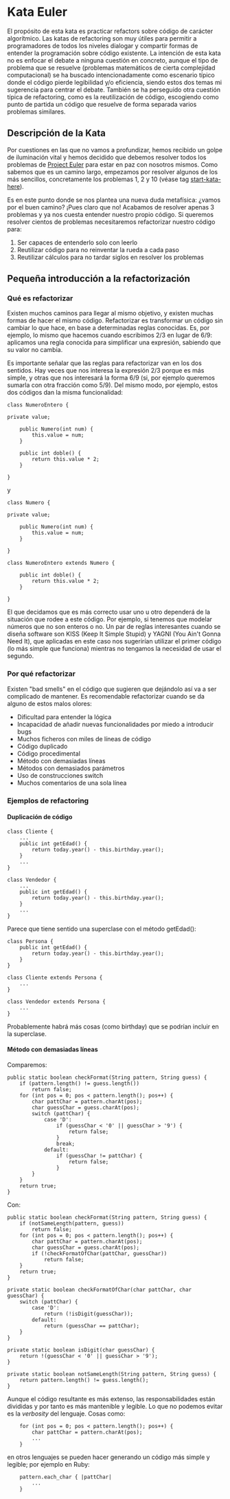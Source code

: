 Kata Euler
==========

El propósito de esta kata es practicar refactors sobre código de carácter algorítmico.
Las katas de refactoring son muy útiles para permitir a programadores de todos los niveles dialogar y compartir formas de entender la programación sobre código existente.
La intención de esta kata no es enfocar el debate a ninguna cuestión en concreto, aunque el tipo de problema que se resuelve (problemas matemáticos de cierta complejidad computacional) se ha buscado intencionadamente como escenario típico donde el código pierde legibilidad y/o eficiencia, siendo estos dos temas mi sugerencia para centrar el debate. También se ha perseguido otra cuestión típica de refactoring, como es la reutilización de código, escogiendo como punto de partida un código que resuelve de forma separada varios problemas similares. 


Descripción de la Kata
----------------------

Por cuestiones en las que no vamos a profundizar, hemos recibido un golpe de iluminación vital y hemos decidido que debemos resolver todos los problemas de [Project Euler](http://projecteuler.net/) para estar en paz con nosotros mismos. Como sabemos que es un camino largo, empezamos por resolver algunos de los más sencillos, concretamente los problemas 1, 2 y 10 (véase tag [start-kata-here](https://github.com/pepellou/KataEuler/tree/start-kata-here)).

Es en este punto donde se nos plantea una nueva duda metafísica: ¿vamos por el buen camino? ¡Pues claro que no! Acabamos de resolver apenas 3 problemas y ya nos cuesta entender nuestro propio código. 
Si queremos resolver cientos de problemas necesitaremos refactorizar nuestro código para:

1. Ser capaces de entenderlo solo con leerlo
2. Reutilizar código para no reinventar la rueda a cada paso
3. Reutilizar cálculos para no tardar siglos en resolver los problemas


Pequeña introducción a la refactorización
-----------------------------------------

### Qué es refactorizar

Existen muchos caminos para llegar al mismo objetivo, y existen muchas formas de hacer el mismo código.
Refactorizar es transformar un código sin cambiar lo que hace, en base a determinadas reglas conocidas.
Es, por ejemplo, lo mismo que hacemos cuando escribimos 2/3 en lugar de 6/9: aplicamos una regla conocida para simplificar una expresión, sabiendo que su valor no cambia.

Es importante señalar que las reglas para refactorizar van en los dos sentidos. Hay veces que nos interesa la expresión 2/3 porque es más simple, y otras que nos interesará la forma 6/9 (si, por ejemplo queremos sumarla con otra fracción como 5/9). Del mismo modo, por ejemplo, estos dos códigos dan la misma funcionalidad:

    class NumeroEntero {

	private value;

        public Numero(int num) {
            this.value = num;
        }

        public int doble() {
            return this.value * 2;
        }

    }

y

    class Numero {

	private value;

        public Numero(int num) {
            this.value = num;
        }

    }

    class NumeroEntero extends Numero {

        public int doble() {
            return this.value * 2;
        }

    }

El que decidamos que es más correcto usar uno u otro dependerá de la situación que rodee a este código. Por ejemplo, si tenemos que modelar números que no son enteros o no.
Un par de reglas interesantes cuando se diseña software son KISS (Keep It Simple Stupid) y YAGNI (You Ain't Gonna Need It), que aplicadas en este caso nos sugerirían utilizar el primer código (lo más simple que funciona) mientras no tengamos la necesidad de usar el segundo.


### Por qué refactorizar

Existen "bad smells" en el código que sugieren que dejándolo así va a ser complicado de mantener. Es recomendable refactorizar cuando se da alguno de estos malos olores:

* Dificultad para entender la lógica
* Incapacidad de añadir nuevas funcionalidades por miedo a introducir bugs
* Muchos ficheros con miles de líneas de código
* Código duplicado
* Código procedimental
* Método con demasiadas líneas
* Métodos con demasiados parámetros
* Uso de construcciones switch
* Muchos comentarios de una sola línea

### Ejemplos de refactoring

#### Duplicación de código

    class Cliente {
        ...
        public int getEdad() {
            return today.year() - this.birthday.year();
        }
        ...
    }

    class Vendedor {
        ...
        public int getEdad() {
            return today.year() - this.birthday.year();
        }
        ...
    }

Parece que tiene sentido una superclase con el método getEdad():

    class Persona {
        public int getEdad() {
            return today.year() - this.birthday.year();
        }
    }

    class Cliente extends Persona {
        ...
    }

    class Vendedor extends Persona {
        ...
    }

Probablemente habrá más cosas (como birthday) que se podrían incluir en la superclase.

#### Método con demasiadas líneas

Comparemos:

    public static boolean checkFormat(String pattern, String guess) {
        if (pattern.length() != guess.length())
            return false;
        for (int pos = 0; pos < pattern.length(); pos++) {
            char pattChar = pattern.charAt(pos);
            char guessChar = guess.charAt(pos);
            switch (pattChar) {
                case 'D':
                    if (guessChar < '0' || guessChar > '9') {
                        return false;
                    }
                    break;
                default:
                    if (guessChar != pattChar) {
                        return false;
                    }
            }
        }
        return true;
    }
 
Con:

    public static boolean checkFormat(String pattern, String guess) {
        if (notSameLength(pattern, guess))
            return false;
        for (int pos = 0; pos < pattern.length(); pos++) {
            char pattChar = pattern.charAt(pos);
            char guessChar = guess.charAt(pos);
            if (!checkFormatOfChar(pattChar, guessChar))
                return false;
        }
        return true;
    }
    
    private static boolean checkFormatOfChar(char pattChar, char guessChar) {
        switch (pattChar) {
            case 'D':
                return (!isDigit(guessChar));
            default:
                return (guessChar == pattChar);
        }
    }
    
    private static boolean isDigit(char guessChar) {
        return !(guessChar < '0' || guessChar > '9');
    }
    
    private static boolean notSameLength(String pattern, String guess) {
        return pattern.length() != guess.length();
    }

Aunque el código resultante es más extenso, las responsabilidades están divididas y por tanto es más mantenible y legible.
Lo que no podemos evitar es la _verbosity_ del lenguaje. Cosas como:

        for (int pos = 0; pos < pattern.length(); pos++) {
            char pattChar = pattern.charAt(pos);
            ...
        }

en otros lenguajes se pueden hacer generando un código más simple y legible; por ejemplo en Ruby:

        pattern.each_char { |pattChar|
            ...
        }
